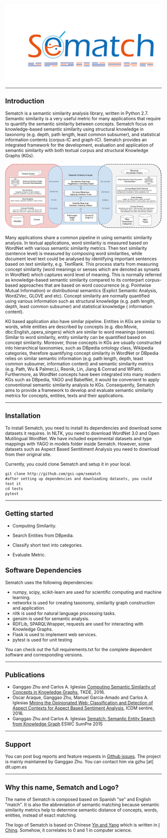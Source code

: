 ![logo](img/logo.png)

------------------


## Introduction

Sematch is a semantic similarity analysis library, written in Python 2.7. Semantic similarity is a very useful metric for many applications that require to quantify the semantic similarity between concepts. Sematch focus on knowledge-based semantic similarity using structural knowledge in taxonomy (e.g. depth, path length, least common subsumer), and statistical information contents (corpus-IC and graph-IC). Sematch provides an integrated framework for the development, evaluation and application of semantic similarity with both textual corpus and structural Knowledge Graphs (KGs). 

![logo](img/sematch-motivation.jpg)

Many applications share a common pipeline in using semantic similarity analysis. In textual applications, word similarity is measured based on WordNet with various semantic similarity metrics. Then text similarity (sentence level) is measured by composing word similarities, while document level text could be analysed by identifying important sentences based on text similarity, e.g. TextRank. This process starts from measuring concept similarity (word meanings or senses which are denoted as synsets in WordNet) which captures word level of meaning. This is normally referred as knowledge-based semantic similarity compared to its conterpart corpus-based approaches that are based on word coocurrence (e.g. Pointwise Mutual Information) or distributional semantics (Explict Semantic Analysis, Word2Vec, GLOVE and etc). Concept similarity are normally quantified using various information such as structural knowledge (e.g. path length, depth, least common subsumer) and statistical knowledge ( information content). 

KG based application also have similar pipeline. Entities in KGs are similar to words, while entities are described by concepts  (e.g. dbo:Movie, dbc:English_opera_singers) which are similar to word meanings (senses). Similar to word similarity, entity similarity can be quantified based on concept similarity. Moreover, those concepts in KGs are usually constructed into hierarchical taxonomies, such as DBpedia ontology class, Wikipedia categories, therefore quantifying concept similarity in WordNet or DBpedia relies on similar semantic information (e.g. path length,  depth, least common subsumer, information content) and semantic similarity metrics (e.g. Path, Wu & Palmer,Li,  Resnik, Lin, Jiang & Conrad and WPath). Furthermore, as WordNet concepts have been integrated into many modern KGs such as DBpedia, YAGO and BabelNet, it would be convenient to apply conventional semantic similarity analysis to KGs. Consequently,  Sematch aims to provide a framework to develop and evaluate semantic similarity metrics for concepts, entities, texts and their applications. 



------------------


## Installation





To install Sematch, you need to install its dependencies and download some datasets it requires. In NLTK, you need to download WordNet 3.0 and Open Mutilingual WordNet. We have included experimental datasets and type mappings with YAGO in models folder inside Sematch. However, some datasets such as Aspect Based Sentitiment Analysis you need to download from their original site. 

Currently, you could clone Sematch and setup it in your local.

```shell
git clone http://github.com/gsi-upm/sematch
#after setting up dependencies and downloading datasets, you could test it
cd tests
pytest
```

------------------

## Getting started

- Computing Similarity.

- Search Entities from DBpedia.

- Classify short text into categories.

- Evaluate Metric.

## Software Dependencies

Sematch uses the following dependencies:

- numpy, scipy, scikit-learn are used for scientific computing and machine learning.
- networkx is used for creating taxonomy, similarity graph construction and application.
- nltk is used for natural language processing tasks.
- gensim is used for semantic analysis.
- RDFLib, SPARQLWrapper, requests are used for interacting with Knowledge Graphs.
- Flask is used to implement web services.
- pytest is used for unit testing

You can check out the full requirements.txt for the complete dependent software and corresponding versions.

------------------

## Publications

- Ganggao Zhu and Carlos A. Iglesias [Computing Semantic Similarity of Concepts in Knowledge Graphs](http://ieeexplore.ieee.org/document/7572993/), TKDE, 2016.
- Oscar Araque, Ganggao Zhu, Manuel Garcia-Amado and Carlos A. Iglesias [Mining the Opinionated Web: Classification and Detection of Aspect Contexts for Aspect Based Sentiment Analysis](http://sentic.net/sentire2016araque.pdf),  ICDM sentire, 2016.
- Ganggao Zhu and Carlos A. Iglesias [Sematch: Semantic Entity Search from Knowledge Graph](http://km.aifb.kit.edu/ws/sumpre2015/paper4.pdf)
  ESWC SumPre 2015


------------------

## Support

You can post bug reports and feature requests in [Github issues](https://github.com/gsi-upm/sematch/issues). 
The project is mainly maintained by Ganggao Zhu. You can contact him via gzhu [at] dit.upm.es

------------------

## Why this name, Sematch and Logo?

The name of Sematch is composed based on Spanish "se" and English "match". It is also the abbreviation of semantic matching because semantic similarity metrics help to determine semantic distance of concepts, words, entities, instead of exact matching.

The logo of Sematch is based on Chinese [Yin and Yang](http://en.wikipedia.org/wiki/Yin_and_yang) which is written in [I Ching](http://en.wikipedia.org/wiki/I_Ching). Somehow, it correlates to 0 and 1 in computer science.
